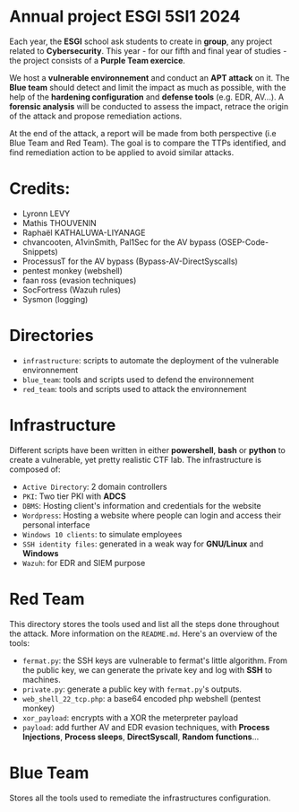 # Annual project ESGI 5SI1 2024

Each year, the **ESGI** school ask students to create in **group**, any project related to **Cybersecurity**.
This year - for our fifth and final year of studies - the project consists of a **Purple Team exercice**.

We host a **vulnerable environnement** and conduct an **APT attack** on it. The **Blue team** should detect and limit the impact as much as possible, with the help of the **hardening configuration** and **defense tools** (e.g. EDR, AV...). A **forensic analysis** will be conducted to assess the impact, retrace the origin of the attack and propose remediation actions.

At the end of the attack, a report will be made from both perspective (i.e Blue Team and Red Team). The goal is to compare the TTPs identified, and find remediation action to be applied to avoid similar attacks.

# Credits:
- Lyronn LEVY
- Mathis THOUVENIN
- Raphaël KATHALUWA-LIYANAGE
- chvancooten, A1vinSmith, Pal1Sec for the AV bypass (OSEP-Code-Snippets)
- ProcessusT for the AV bypass (Bypass-AV-DirectSyscalls)
- pentest monkey (webshell)
- faan ross (evasion techniques)
- SocFortress (Wazuh rules)
- Sysmon (logging)

# Directories

- `infrastructure`: scripts to automate the deployment of the vulnerable environnement
- `blue_team`: tools and scripts used to defend the environnement
- `red_team`: tools and scripts used to attack the environnement

# Infrastructure
Different scripts have been written in either **powershell**, **bash** or **python** to create a vulnerable, yet pretty realistic CTF lab. The infrastructure is composed of:
- `Active Directory`: 2 domain controllers
- `PKI`: Two tier PKI with **ADCS**
- `DBMS`: Hosting client's information and credentials for the website
- `Wordpress`: Hosting a website where people can login and access their personal interface
- `Windows 10 clients`: to simulate employees
- `SSH identity files`: generated in a weak way for **GNU/Linux** and **Windows**
- `Wazuh`: for EDR and SIEM purpose

# Red Team
This directory stores the tools used and list all the steps done throughout the attack. More information on the `README.md`. Here's an overview of the tools:
- `fermat.py`: the SSH keys are vulnerable to fermat's little algorithm. From the public key, we can generate the private key and log with **SSH** to machines.
- `private.py`: generate a public key with `fermat.py`'s outputs.
- `web_shell_22_tcp.php`: a base64 encoded php webshell (pentest monkey)
- `xor_payload`: encrypts with a XOR the meterpreter payload
- `payload`: add further AV and EDR evasion techniques, with **Process Injections**, **Process sleeps**, **DirectSyscall**, **Random functions**...

# Blue Team
Stores all the tools used to remediate the infrastructures configuration.
